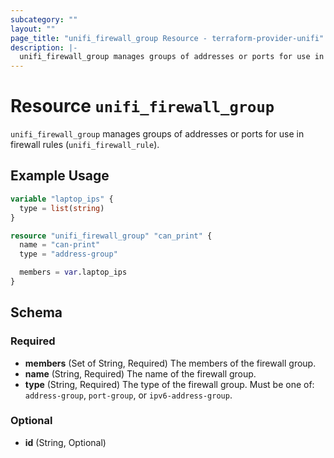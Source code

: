 ```yaml
---
subcategory: ""
layout: ""
page_title: "unifi_firewall_group Resource - terraform-provider-unifi"
description: |-
  unifi_firewall_group manages groups of addresses or ports for use in firewall rules (unifi_firewall_rule).
---
```


# Resource `unifi_firewall_group`

`unifi_firewall_group` manages groups of addresses or ports for use in firewall rules (`unifi_firewall_rule`).

## Example Usage

```terraform
variable "laptop_ips" {
  type = list(string)
}

resource "unifi_firewall_group" "can_print" {
  name = "can-print"
  type = "address-group"

  members = var.laptop_ips
}
```

## Schema

### Required

- **members** (Set of String, Required) The members of the firewall group.
- **name** (String, Required) The name of the firewall group.
- **type** (String, Required) The type of the firewall group. Must be one of: `address-group`, `port-group`, or `ipv6-address-group`.

### Optional

- **id** (String, Optional)


